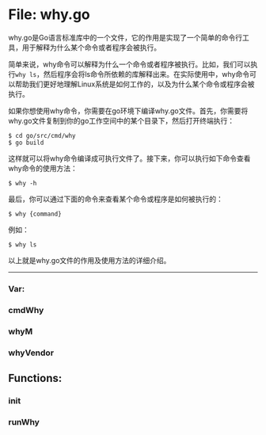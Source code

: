 # File: why.go

why.go是Go语言标准库中的一个文件，它的作用是实现了一个简单的命令行工具，用于解释为什么某个命令或者程序会被执行。

简单来说，why命令可以解释为什么一个命令或者程序被执行。比如，我们可以执行`why ls`，然后程序会将ls命令所依赖的库解释出来。在实际使用中，why命令可以帮助我们更好地理解Linux系统是如何工作的，以及为什么某个命令或程序会被执行。

如果你想使用why命令，你需要在go环境下编译why.go文件。首先，你需要将why.go文件复制到你的go工作空间中的某个目录下，然后打开终端执行：

```
$ cd go/src/cmd/why
$ go build
```

这样就可以将why命令编译成可执行文件了。接下来，你可以执行如下命令查看why命令的使用方法：

```
$ why -h
```

最后，你可以通过下面的命令来查看某个命令或程序是如何被执行的：

```
$ why {command}
```

例如：

```
$ why ls
```

以上就是why.go文件的作用及使用方法的详细介绍。




---

### Var:

### cmdWhy





### whyM





### whyVendor





## Functions:

### init





### runWhy





